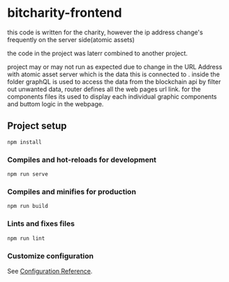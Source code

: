 # bitcharity-frontend
this code is written for the charity, however the ip address change's frequently on the server side(atomic assets)

the code in the project was laterr combined to another project. 

project may or may not run as expected due to change in the URL Address with atomic asset server which is the data this is connected to . inside the folder graphQL is used to access the data from the blockchain api by filter out unwanted data, router defines all the web pages url link. for the components files its used to display each individual graphic components and buttom logic in the webpage. 
## Project setup
```
npm install
```

### Compiles and hot-reloads for development
```
npm run serve
```

### Compiles and minifies for production
```
npm run build
```

### Lints and fixes files
```
npm run lint
```

### Customize configuration
See [Configuration Reference](https://cli.vuejs.org/config/).
